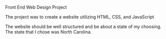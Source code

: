 Front End Web Design Project

The project was to create a website utilizing HTML, CSS, and JavaScript 

The website should be well structured and be about a state of my choosing. The state that I chose was North Carolina. 
